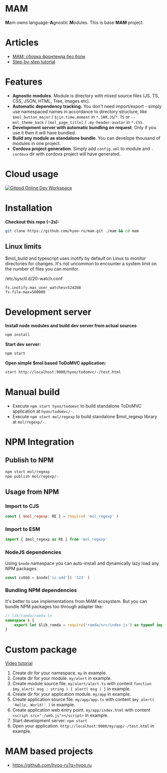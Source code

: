 # MAM

**M**am owns language-**A**gnostic **M**odules.
This is base **MAM** project.

# Articles

- [MAM: сборка фронтенда без боли](https://habhub.hyoo.ru/#!author=nin-jin/repo=HabHub/article=18)
- [Step-by-step tutorial](https://github.com/hyoo-ru/HabHub/issues/4)

# Features

* **Agnostic modules.** Module is directory with mixed source files (JS, TS, CSS, JSON, HTML, Tree, images etc).
* **Automatic dependency tracking.** You don't need import/export - simply use namespaced names in accordance to directory structure, like `$mol_button_major` / `$jin.time.moment` in `*.JAM.JS`/`*.TS` or `--mol_theme_back` / `[mol_page_title]` / `.my-header-avatar` in `*.CSS`.
* **Development server with automatic bundling on request**. Only if you use it then it will have bundled.
* **Build any module as standalone bundle**. You can develope thousand of modules in one project.
* **Cordova project generation**. Simply add `config.xml` to module and `-cordova` dir with cordova project will have generated.

# Cloud usage

[![Gitpod Online Dev Workspace](https://img.shields.io/badge/Gitpod-Online--Dev--Workspace-blue?logo=gitpod)](https://gitpod.io/#https://github.com/hyoo-ru/mam)


# Installation

**Checkout this repo (~2s):**

```sh
git clone https://github.com/hyoo-ru/mam.git ./mam && cd mam
```

## Linux limits

$mol_build and typescript uses inotify by default on Linux to monitor directories for changes. It's not uncommon to encounter a system limit on the number of files you can monitor.

/etc/sysctl.d/20-watch.conf

```
fs.inotify.max_user_watches=524288
fs.file-max=500000
```

# Development server

**Install node modules and build dev server from actual sources**

```sh
npm install
```

**Start dev server:**

```sh
npm start
```

**Open simple $mol based ToDoMVC application:**

```sh
start http://localhost:9080/hyoo/todomvc/-/test.html
```

# Manual build

* Execute `npm start hyoo/todomvc` to build standalone ToDoMVC application at `hyoo/todomvc/-`.
* Execute `npm start mol/regexp` to build standalone $mol_regexp library at `mol/regexp/-`.

# NPM Integration

## Publish to NPM

```sh
npm start mol/regexp
npm publish mol/regexp/-
```

## Usage from NPM

### Import to CJS

```js
const { $mol_regexp: RE } = require( 'mol_regexp' )
```

### Import to ESM

```js
import { $mol_regexp as RE } from 'mol_regexp'
```

### NodeJS dependencies

Using `$node` namespace you can auto-install and dynamically lazy load any NPM packages:

```js
const isOdd = $node['is-odd']( '123' )
```

### Bundling NPM dependencies

It's better to use implementations from MAM ecosystem. But you can bundle NPM packages too through adapter like:

```ts
// lib/ramda/ramda.ts
namespace $ {
	export let $lib_ramda = require('ramda/src/index.js') as typeof import('ramda')
}
```

# Custom package

[Video tutorial](https://www.youtube.com/watch?v=PyK3if5sgN0)

1. Create dir for your namespace. `my` in example.
2. Create dir for your module. `my/alert` in example.
3. Create module source file. `my/alert/alert.ts` with content `function $my_alert( msg : string ) { alert( msg ) }` in example.
4. Create dir for your application module. `my/app` in example.
5. Create application source file. `my/app/app.ts` with content `$my_alert( 'Hello, World!' )` in example.
6. Create application web entry point. `my/app/index.html` with content `<script src="-/web.js"></script>` in example.
7. Start development server: `npm start`
8. Open your application. `http://localhost:9080/my/app/-/test.html` in example.

# MAM based projects

- https://github.com/hyoo-ru?q=hyoo.ru

